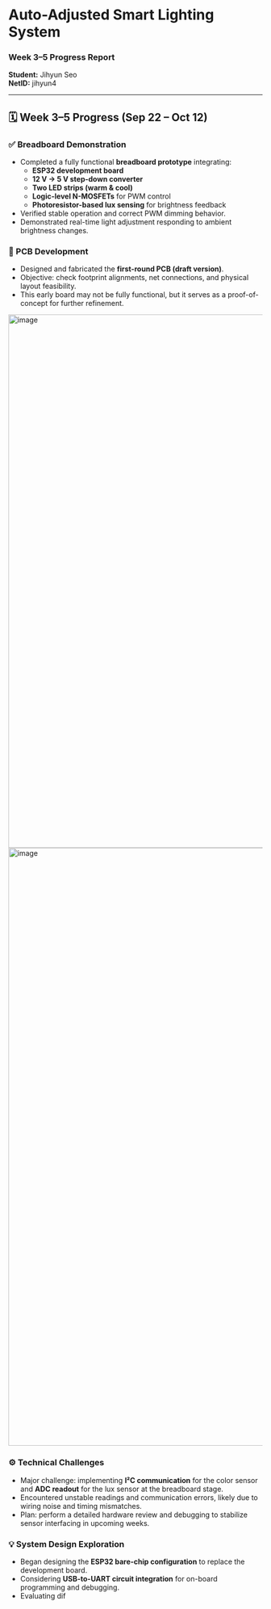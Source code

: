 # Auto-Adjusted Smart Lighting System  
### Week 3–5 Progress Report 

**Student:** Jihyun Seo  
**NetID:** jihyun4  

---
## 🗓 Week 3–5 Progress (Sep 22 – Oct 12)

### ✅ Breadboard Demonstration
- Completed a fully functional **breadboard prototype** integrating:
  - **ESP32 development board**  
  - **12 V → 5 V step-down converter**  
  - **Two LED strips (warm & cool)**  
  - **Logic-level N-MOSFETs** for PWM control  
  - **Photoresistor-based lux sensing** for brightness feedback  
- Verified stable operation and correct PWM dimming behavior.  
- Demonstrated real-time light adjustment responding to ambient brightness changes.

### 🧮 PCB Development
- Designed and fabricated the **first-round PCB (draft version)**.  
- Objective: check footprint alignments, net connections, and physical layout feasibility.  
- This early board may not be fully functional, but it serves as a proof-of-concept for further refinement.  

<img width="1554" height="1057" alt="image" src="https://github.com/user-attachments/assets/46746eeb-a579-4ca0-9b62-d3df53fdcdda" />
<img width="1340" height="1185" alt="image" src="https://github.com/user-attachments/assets/30c5d549-ff67-47ad-8a4e-8156862cd5d1" />


### ⚙️ Technical Challenges
- Major challenge: implementing **I²C communication** for the color sensor and **ADC readout** for the lux sensor at the breadboard stage.  
- Encountered unstable readings and communication errors, likely due to wiring noise and timing mismatches.  
- Plan: perform a detailed hardware review and debugging to stabilize sensor interfacing in upcoming weeks.

### 💡 System Design Exploration
- Began designing the **ESP32 bare-chip configuration** to replace the development board.  
- Considering **USB-to-UART circuit integration** for on-board programming and debugging.  
- Evaluating dif

